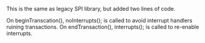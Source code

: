 This is the same as legacy SPI library, but added two lines of code.

On beginTranscation(), noInterrupts(); is called to avoid interrupt handlers ruining transactions.
On endTransaction(), interrupts(); is called to re-enable interrupts. 